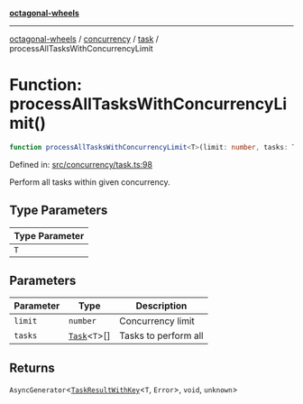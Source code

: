 [**octagonal-wheels**](../../../README.md)

***

[octagonal-wheels](../../../modules.md) / [concurrency](../../README.md) / [task](../README.md) / processAllTasksWithConcurrencyLimit

# Function: processAllTasksWithConcurrencyLimit()

```ts
function processAllTasksWithConcurrencyLimit<T>(limit: number, tasks: Task<T>[]): AsyncGenerator<TaskResultWithKey<T, Error>, void, unknown>;
```

Defined in: [src/concurrency/task.ts:98](https://github.com/vrtmrz/octagonal-wheels/blob/main/src/concurrency/task.ts#L98)

Perform all tasks within given concurrency.

## Type Parameters

| Type Parameter |
| ------ |
| `T` |

## Parameters

| Parameter | Type | Description |
| ------ | ------ | ------ |
| `limit` | `number` | Concurrency limit |
| `tasks` | [`Task`](../Task/README.md)\<`T`\>[] | Tasks to perform all |

## Returns

`AsyncGenerator`\<[`TaskResultWithKey`](../TaskResultWithKey/README.md)\<`T`, `Error`\>, `void`, `unknown`\>
